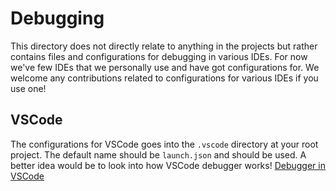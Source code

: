 # Debugging

This directory does not directly relate to anything in the projects but rather contains files and configurations for debugging in various IDEs. For now we've few IDEs that we personally use and have got configurations for. We welcome any contributions related to configurations for various IDEs if you use one!

## VSCode

The configurations for VSCode goes into the `.vscode` directory at your root project. The default name should be `launch.json` and should be used. A better idea would be to look into how VSCode debugger works! [Debugger in VSCode](https://code.visualstudio.com/docs/editor/debugging)
